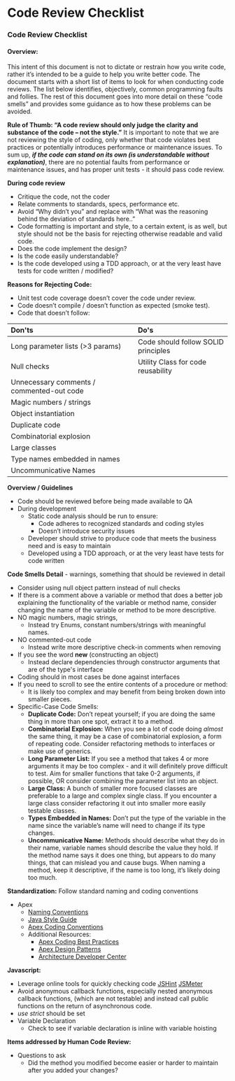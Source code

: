 # Code Review Checklist



### Code Review Checklist

#### Overview:

This intent of this document is not to dictate or restrain how you write code, rather it’s intended to be a guide to help you write better code. The document starts with a short list of items to look for when conducting code reviews. The list below identifies, objectively, common programming faults and follies. The rest of this document goes into more detail on these “code smells” and provides some guidance as to how these problems can be avoided.

**Rule of Thumb: “A code review should only judge the clarity and substance of the code – not the style.”** It is important to note that we are not reviewing the style of coding, only whether that code violates best practices or potentially introduces performance or maintenance issues. To sum up, _**if the code can stand on its own \(is understandable without explanation\)**_, there are no potential faults from performance or maintenance issues, and has proper unit tests - it should pass code review.

**During code review**

* Critique the code, not the coder
* Relate comments to standards, specs, performance etc.
* Avoid “Why didn’t you” and replace with “What was the reasoning behind the deviation of standards here..”
* Code formatting is important and style, to a certain extent, is as well, but style should not be the basis for rejecting otherwise readable and valid code.
* Does the code implement the design?
* Is the code easily understandable?
* Is the code developed using a TDD approach, or at the very least have tests for code written / modified?

**Reasons for Rejecting Code:**

* Unit test code coverage doesn’t cover the code under review.
* Code doesn’t compile / doesn’t function as expected \(smoke test\).
* Code that doesn’t follow:

| Don'ts | Do's |
| :--- | :--- |
| Long parameter lists \(&gt;3 params\) | Code should follow SOLID principles |
| Null checks | Utility Class for code reusability |
| Unnecessary comments / commented-out code |  |
| Magic numbers / strings |  |
| Object instantiation |  |
| Duplicate code |  |
| Combinatorial explosion |  |
| Large classes |  |
| Type names embedded in names |  |
| Uncommunicative Names |  |

**Overview / Guidelines**

* Code should be reviewed before being made available to QA
* During development
  * Static code analysis should be run to ensure:
    * Code adheres to recognized standards and coding styles
    * Doesn’t introduce security issues
  * Developer should strive to produce code that meets the business need and is easy to maintain
  * Developed using a TDD approach, or at the very least have tests for code written

**Code Smells Detail** - warnings, something that should be reviewed in detail

* Consider using null object pattern instead of null checks
* If there is a comment above a variable or method that does a better job explaining the functionality of the variable or method name, consider changing the name of the variable or method to be more descriptive.
* NO magic numbers, magic strings,
  * Instead try Enums, constant numbers/strings with meaningful names.
* NO commented-out code
  * Instead write more descriptive check-in comments when removing 
* If you see the word **new** \(constructing an object\)
  * Instead declare dependencies through constructor arguments that are of the type's interface
* Coding should in most cases be done against interfaces
* If you need to scroll to see the entire contents of a procedure or method:
  * It is likely too complex and may benefit from being broken down into smaller pieces.
* Specific-Case Code Smells:
  * **Duplicate Code:** Don’t repeat yourself; if you are doing the same thing in more than one spot, extract it to a method.
  * **Combinatorial Explosion:** When you see a lot of code doing _almost_ the same thing, it may be a case of combinatorial explosion, a form of repeating code.  Consider refactoring methods to interfaces or make use of generics. 
  * **Long Parameter List:** If you see a method that takes 4 or more arguments it may be too complex - and it will definitely prove difficult to test.  Aim for smaller functions that take 0-2 arguments, if possible, OR consider combining the parameter list into an object.
  * **Large Class:** A bunch of smaller more focused classes are preferable to a large and complex single class.  If you encounter a large class consider refactoring it out into smaller more easily testable classes.
  * **Types Embedded in Names:** Don’t put the type of the variable in the name since the variable’s name will need to change if its type changes.
  * **Uncommunicative Name:** Methods should describe what they do in their name, variable names should describe the value they hold.  If the method name says it does one thing, but appears to do many things, that can mislead you and cause bugs.  When naming a method, keep it descriptive, if the name is too long, it’s likely doing too much.

**Standardization:** Follow standard naming and coding conventions

* Apex 
  * [Naming Conventions](https://developer.salesforce.com/docs/atlas.en-us.apexcode.meta/apexcode/apex_classes_naming_conventions.htm) 
  * [Java Style Guide ](https://google.github.io/styleguide/javaguide.html) 
  * [Apex Coding Conventions](https://gist.github.com/KorbenC/24f04b4d0f4bcf65ce5a)
  * Additional Resources:
    * [Apex Coding Best Practices](https://developer.salesforce.com/index.php?title=Apex_Code_Best_Practices&oldid=26951)
    * [Apex Design Patterns](https://developer.salesforce.com/page/Apex_Design_Patterns)
    * [Architecture Developer Center](https://developer.salesforce.com/developer-centers/architecture/)

**Javascript:**

* Leverage online tools for quickly checking code [JSHint](https://jshint.com/) [JSMeter](https://github.com/wahengchang/js-meter#readme)
* Avoid anonymous callback functions, especially nested anonymous callback functions, \(which are not testable\) and instead call public functions on the return of asynchronous code.
* _use strict_ should be set 
* Variable Declaration
  * Check to see if variable declaration is inline with variable hoisting

**Items addressed by Human Code Review:**

* Questions to ask
  * Did the method you modified become easier or harder to maintain after you added your changes?

